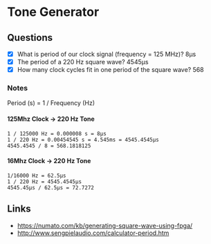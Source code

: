 # Tone Generator

## Questions

- [x] What is period of our clock signal (frequency = 125 MHz)? 8µs
- [x] The period of a 220 Hz square wave? 4545µs
- [x] How many clock cycles fit in one period of the square wave? 568

### Notes

Period (s) = 1 / Frequency (Hz)

#### 125Mhz Clock -> 220 Hz Tone
```
1 / 125000 Hz = 0.000008 s = 8µs
1 / 220 Hz = 0.00454545 s = 4.545ms = 4545.4545µs
4545.4545 / 8 = 568.1818125
```

#### 16Mhz Clock -> 220 Hz Tone
```
1/16000 Hz = 62.5µs
1 / 220 Hz = 4545.4545µs
4545.45µs / 62.5µs = 72.7272
```

## Links
- https://numato.com/kb/generating-square-wave-using-fpga/
- http://www.sengpielaudio.com/calculator-period.htm
